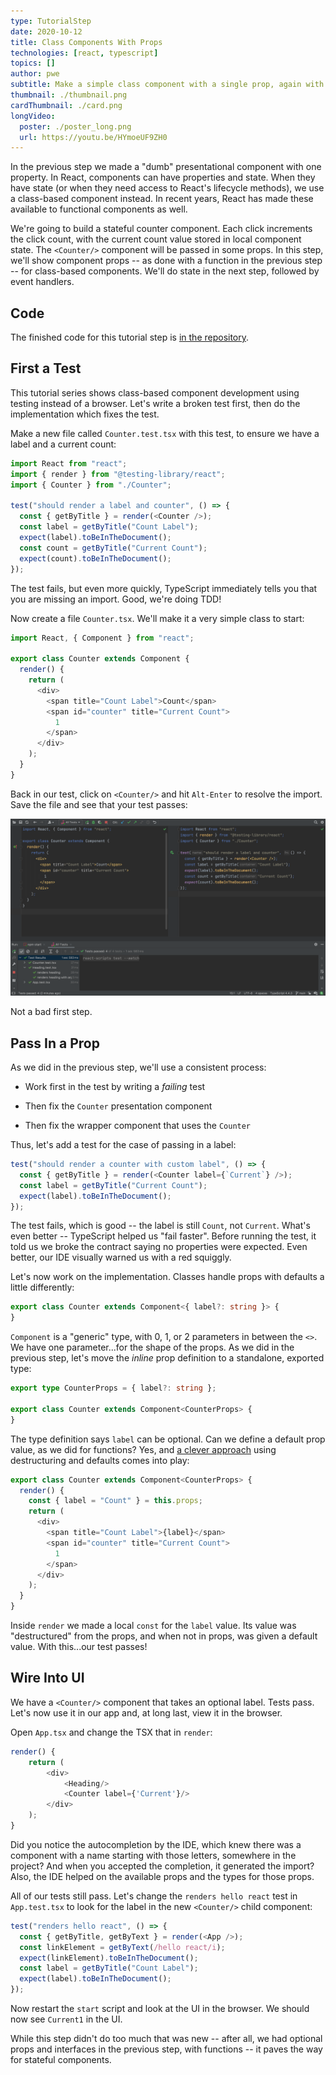 ```yaml
---
type: TutorialStep
date: 2020-10-12
title: Class Components With Props
technologies: [react, typescript]
topics: []
author: pwe
subtitle: Make a simple class component with a single prop, again with a TypeScript interface describing the props.
thumbnail: ./thumbnail.png
cardThumbnail: ./card.png
longVideo:
  poster: ./poster_long.png
  url: https://youtu.be/HYmoeUF9ZH0
---
```


In the previous step we made a "dumb" presentational component with one property.
In React, components can have properties and state. 
When they have state (or when they need access to React's lifecycle methods), we use a class-based component instead.
In recent years, React has made these available to functional components as well.

We're going to build a stateful counter component.
Each click increments the click count, with the current count value stored in local component state.
The `<Counter/>` component will be passed in some props. 
In this step, we'll show component props -- as done with a function in the previous step -- for class-based components. 
We'll do state in the next step, followed by event handlers.

## Code

The finished code for this tutorial step is 
[in the repository](https://github.com/JetBrains/jetbrains_guide/tree/master/sites/webstorm-guide/demos/tutorials/react_typescript_tdd/class_props).

## First a Test

This tutorial series shows class-based component development using testing instead of a browser. 
Let's write a broken test first, then do the implementation which fixes the test.

Make a new file called `Counter.test.tsx` with this test, to ensure we have a label and a current count:

```typescript
import React from "react";
import { render } from "@testing-library/react";
import { Counter } from "./Counter";

test("should render a label and counter", () => {
  const { getByTitle } = render(<Counter />);
  const label = getByTitle("Count Label");
  expect(label).toBeInTheDocument();
  const count = getByTitle("Current Count");
  expect(count).toBeInTheDocument();
});
```

The test fails, but even more quickly, TypeScript immediately tells you that you are missing an import.
Good, we're doing TDD!

Now create a file `Counter.tsx`. We'll make it a very simple class to start:

```typescript
import React, { Component } from "react";

export class Counter extends Component {
  render() {
    return (
      <div>
        <span title="Count Label">Count</span>
        <span id="counter" title="Current Count">
          1
        </span>
      </div>
    );
  }
}
```

Back in our test, click on `<Counter/>` and hit `Alt-Enter` to resolve the import. 
Save the file and see that your test passes:

![First Tests](./screenshots/first_tests.png)

Not a bad first step.

## Pass In a Prop

As we did in the previous step, we'll use a consistent process:

- Work first in the test by writing a *failing* test

- Then fix the `Counter` presentation component

- Then fix the wrapper component that uses the `Counter`

Thus, let's add a test for the case of passing in a label:

```typescript
test("should render a counter with custom label", () => {
  const { getByTitle } = render(<Counter label={`Current`} />);
  const label = getByTitle("Current Count");
  expect(label).toBeInTheDocument();
});
```

The test fails, which is good -- the label is still `Count`, not `Current`. 
What's even better -- TypeScript helped us "fail faster". 
Before running the test, it told us we broke the contract saying no properties were expected. 
Even better, our IDE visually warned us with a red squiggly.

Let's now work on the implementation.
Classes handle props with defaults a little differently:

```typescript
export class Counter extends Component<{ label?: string }> {
}
```

`Component` is a "generic" type, with 0, 1, or 2 parameters in between the `<>`.
We have one parameter...for the shape of the props.
As we did in the previous step, let's move the *inline* prop definition to a standalone, exported type:

```typescript
export type CounterProps = { label?: string };

export class Counter extends Component<CounterProps> {
}
```

The type definition says `label` can be optional.
Can we define a default prop value, as we did for functions?
Yes, and [a clever approach](https://react-typescript-cheatsheet.netlify.app/docs/basic/getting-started/default_props/) using destructuring and defaults comes into play:
 
```typescript
export class Counter extends Component<CounterProps> {
  render() {
    const { label = "Count" } = this.props;
    return (
      <div>
        <span title="Count Label">{label}</span>
        <span id="counter" title="Current Count">
          1
        </span>
      </div>
    );
  }
}
``` 

Inside `render` we made a local `const` for the `label` value.
Its value was "destructured" from the props, and when not in props, was given a default value.
With this...our test passes!

## Wire Into UI

We have a `<Counter/>` component that takes an optional label.
Tests pass.
Let's now use it in our app and, at long last, view it in the browser.

Open `App.tsx` and change the TSX that in `render`:

```typescript
render() {
    return (
        <div>
            <Heading/>
            <Counter label={'Current'}/>
        </div>
    );
}
```

Did you notice the autocompletion by the IDE, which knew there was a component with a name starting with those letters, somewhere in the project? 
And when you accepted the completion, it generated the import?
Also, the IDE helped on the available props and the types for those props.

All of our tests still pass.
Let's change the `renders hello react` test in `App.test.tsx` to look for the label in the new `<Counter/>` child component:

```typescript
test("renders hello react", () => {
  const { getByTitle, getByText } = render(<App />);
  const linkElement = getByText(/hello react/i);
  expect(linkElement).toBeInTheDocument();
  const label = getByTitle("Count Label");
  expect(label).toBeInTheDocument();
});
```

Now restart the `start` script and look at the UI in the browser.
We should now see `Current1` in the UI.

While this step didn't do too much that was new -- after all, we had optional props and interfaces in the previous step, with functions -- it paves the way for stateful components.
